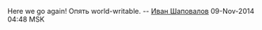 Here we go again\! Опять world-writable. -- [Иван
Шаповалов](User:intelfx "wikilink") 09-Nov-2014 04:48 MSK